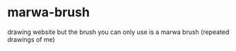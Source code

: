 # marwa-brush
drawing website but the brush you can only use is a marwa brush (repeated drawings of me)
